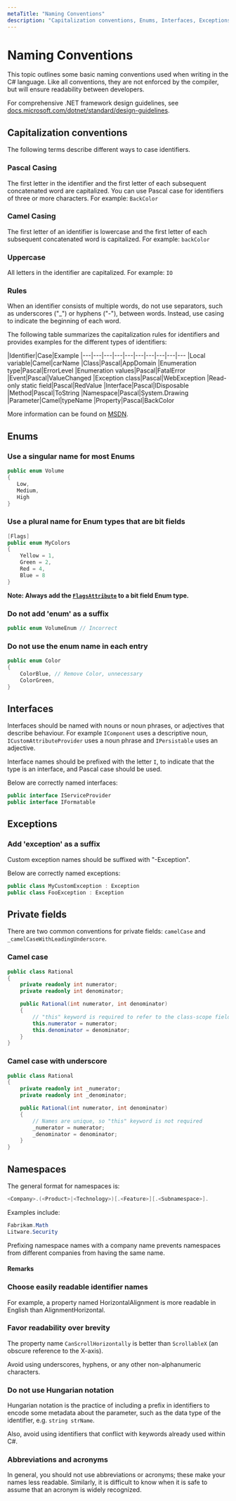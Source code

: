 ```yaml
---
metaTitle: "Naming Conventions"
description: "Capitalization conventions, Enums, Interfaces, Exceptions, Private fields, Namespaces"
---
```


# Naming Conventions


This topic outlines some basic naming conventions used when writing in the C# language. Like all conventions, they are not enforced by the compiler, but will ensure readability between developers.

For comprehensive .NET framework design guidelines, see [docs.microsoft.com/dotnet/standard/design-guidelines](https://docs.microsoft.com/dotnet/standard/design-guidelines/).



## Capitalization conventions


The following terms describe different ways to case identifiers.

### Pascal Casing

The first letter in the identifier and the first letter of each subsequent concatenated word are capitalized. You can use Pascal case for identifiers of three or more characters. For example: `BackColor`

### Camel Casing

The first letter of an identifier is lowercase and the first letter of each subsequent concatenated word is capitalized. For example: `backColor`

### Uppercase

All letters in the identifier are capitalized. For example: `IO`

### Rules

When an identifier consists of multiple words, do not use separators, such as underscores ("_") or hyphens ("-"), between words. Instead, use casing to indicate the beginning of each word.

The following table summarizes the capitalization rules for identifiers and provides examples for the different types of identifiers:

|Identifier|Case|Example
|---|---|---|---|---|---|---|---|---|---
|Local variable|Camel|carName
|Class|Pascal|AppDomain
|Enumeration type|Pascal|ErrorLevel
|Enumeration values|Pascal|FatalError
|Event|Pascal|ValueChanged
|Exception class|Pascal|WebException
|Read-only static field|Pascal|RedValue
|Interface|Pascal|IDisposable
|Method|Pascal|ToString
|Namespace|Pascal|System.Drawing
|Parameter|Camel|typeName
|Property|Pascal|BackColor

More information can be found on [MSDN](https://msdn.microsoft.com/library/ms229043(v=vs.110).aspx).



## Enums


### Use a singular name for most Enums

```cs
public enum Volume
{
   Low,
   Medium,
   High
}

```

### Use a plural name for Enum types that are bit fields

```cs
[Flags]
public enum MyColors
{
    Yellow = 1,
    Green = 2,
    Red = 4,
    Blue = 8
}

```

**Note: Always add the [`FlagsAttribute`](https://msdn.microsoft.com/en-us/library/system.flagsattribute(v=vs.110).aspx) to a bit field Enum type.**

### Do **not** add 'enum' as a suffix

```cs
public enum VolumeEnum // Incorrect

```

### Do **not** use the enum name in each entry

```cs
public enum Color
{
    ColorBlue, // Remove Color, unnecessary
    ColorGreen,
}

```



## Interfaces


Interfaces should be named with nouns or noun phrases, or adjectives that describe behaviour. For example `IComponent` uses a descriptive noun, `ICustomAttributeProvider` uses a noun phrase and `IPersistable` uses an adjective.

Interface names should be prefixed with the letter `I`, to indicate that the type is an interface, and Pascal case should be used.

Below are correctly named interfaces:

```cs
public interface IServiceProvider
public interface IFormatable

```



## Exceptions


### Add 'exception' as a suffix

Custom exception names should be suffixed with "-Exception".

Below are correctly named exceptions:

```cs
public class MyCustomException : Exception
public class FooException : Exception

```



## Private fields


There are two common conventions for private fields: `camelCase` and `_camelCaseWithLeadingUnderscore`.

### Camel case

```cs
public class Rational
{
    private readonly int numerator;
    private readonly int denominator;

    public Rational(int numerator, int denominator)
    {
        // "this" keyword is required to refer to the class-scope field
        this.numerator = numerator;
        this.denominator = denominator;
    }
}

```

### Camel case with underscore

```cs
public class Rational
{
    private readonly int _numerator;
    private readonly int _denominator;

    public Rational(int numerator, int denominator)
    {
        // Names are unique, so "this" keyword is not required
        _numerator = numerator;
        _denominator = denominator;
    }
}

```



## Namespaces


The general format for namespaces is:

```cs
<Company>.(<Product>|<Technology>)[.<Feature>][.<Subnamespace>].

```

Examples include:

```cs
Fabrikam.Math
Litware.Security

```

Prefixing namespace names with a company name prevents namespaces from different companies from having the same name.



#### Remarks


### Choose easily readable identifier names

For example, a property named HorizontalAlignment is more readable in English than AlignmentHorizontal.

### Favor readability over brevity

The property name `CanScrollHorizontally` is better than `ScrollableX` (an obscure reference to the X-axis).

Avoid using underscores, hyphens, or any other non-alphanumeric characters.

### Do **not** use Hungarian notation

Hungarian notation is the practice of including a prefix in identifiers to encode some metadata about the parameter, such as the data type of the identifier, e.g. `string strName`.

Also, avoid using identifiers that conflict with keywords already used within C#.

### Abbreviations and acronyms

In general, you should not use abbreviations or acronyms; these make your names less readable. Similarly, it is difficult to know when it is safe to assume that an acronym is widely recognized.

